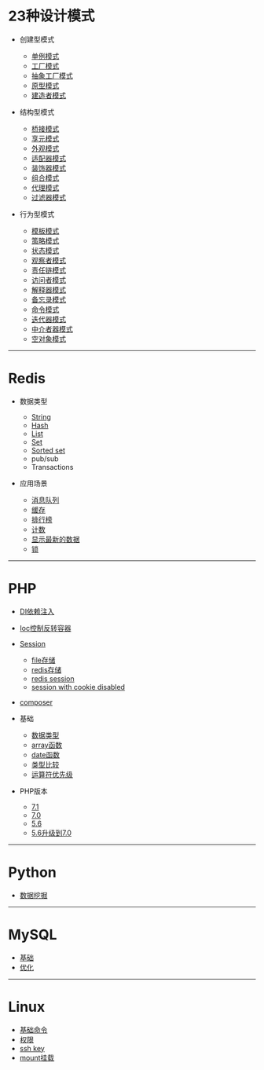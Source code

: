 # 23种设计模式
* 创建型模式

    - [单例模式](https://github.com/bluesaka/code/blob/master/patterns/singleton/test.php)
    - [工厂模式](https://github.com/bluesaka/code/blob/master/patterns/factory/test.php)
    - [抽象工厂模式](https://github.com/bluesaka/code/blob/master/patterns/factoryAbstract/test.php)
    - [原型模式](https://github.com/bluesaka/code/blob/master/patterns/prototype/test.php)
    - [建造者模式](https://github.com/bluesaka/code/blob/master/patterns/builder/test.php)

* 结构型模式

    - [桥接模式](https://github.com/bluesaka/code/blob/master/patterns/bridge/test.php)
    - [享元模式](https://github.com/bluesaka/code/blob/master/patterns/flyweight/test.php)
    - [外观模式](https://github.com/bluesaka/code/blob/master/patterns/facade/test.php)
    - [适配器模式](https://github.com/bluesaka/code/blob/master/patterns/adapter/test.php)
    - [装饰器模式](https://github.com/bluesaka/code/blob/master/patterns/decorator/test.php)
    - [组合模式](https://github.com/bluesaka/code/blob/master/patterns/composite/test.php)
    - [代理模式](https://github.com/bluesaka/code/blob/master/patterns/proxy/test.php)
    - [过滤器模式](https://github.com/bluesaka/code/blob/master/patterns/filter/test.php)

* 行为型模式

    - [模板模式](https://github.com/bluesaka/code/blob/master/patterns/template/test.php)
    - [策略模式](https://github.com/bluesaka/code/blob/master/patterns/strategy/test.php)
    - [状态模式](https://github.com/bluesaka/code/blob/master/patterns/state/test.php)
    - [观察者模式](https://github.com/bluesaka/code/blob/master/patterns/observer/test.php)
    - [责任链模式](https://github.com/bluesaka/code/blob/master/patterns/chain/test.php)
    - [访问者模式](https://github.com/bluesaka/code/blob/master/patterns/visitor/test.php)
    - [解释器模式](https://github.com/bluesaka/code/blob/master/patterns/interpreter/test.php)
    - [备忘录模式](https://github.com/bluesaka/code/blob/master/patterns/memo/test.php)
    - [命令模式](https://github.com/bluesaka/code/blob/master/patterns/command/test.php)
    - [迭代器模式](https://github.com/bluesaka/code/blob/master/patterns/iterator/test.php)
    - [中介者器模式](https://github.com/bluesaka/code/blob/master/patterns/mediator/test.php)
    - [空对象模式](https://github.com/bluesaka/code/blob/master/patterns/nullObject/test.php)

--------------------------------

# Redis

* 数据类型

    - [String](https://github.com/bluesaka/code/blob/master/redis/cache/String.php)
    - [Hash](https://github.com/bluesaka/code/blob/master/redis/cache/Hash.php)
    - [List](https://github.com/bluesaka/code/blob/master/redis/cache/List.php)
    - [Set](https://github.com/bluesaka/code/blob/master/redis/cache/Set.php)
    - [Sorted set](https://github.com/bluesaka/code/blob/master/redis/cache/zSet.php)
    - pub/sub
    - Transactions

* 应用场景

    - [消息队列](https://github.com/bluesaka/code/blob/master/redis/queue/test.php)
    - [缓存](https://github.com/bluesaka/code/blob/master/redis/cache)
    - [排行榜](https://github.com/bluesaka/code/blob/master/redis/top/test.php)
    - [计数](https://github.com/bluesaka/code/blob/master/redis/counter/test.php)
    - [显示最新的数据](https://github.com/bluesaka/code/blob/master/redis/latest/test.php)
    - [锁](https://github.com/bluesaka/code/blob/master/redis/lock/curl.php)

--------------------------------

# PHP

* [DI依赖注入](https://github.com/bluesaka/code/blob/master/php/DI/test.php)
* [Ioc控制反转容器](https://github.com/bluesaka/code/blob/master/php/DI/test2.php)
* [Session](https://github.com/bluesaka/code/blob/master/php/session)
    - [file存储](https://github.com/bluesaka/code/blob/master/php/session/session_file.md)
    - [redis存储](https://github.com/bluesaka/code/blob/master/php/session/test.php)
    - [redis session](https://github.com/bluesaka/code/blob/master/php/session/test.php)
    - [session with cookie disabled](https://github.com/bluesaka/code/blob/master/php/session/cookie_disabled.md)

* [composer](https://github.com/bluesaka/code/blob/master/php/base/composer.md)
* 基础
    - [数据类型](http://php.net/manual/zh/language.types.php)
    - [array函数](http://php.net/manual/zh/ref.array.php)
    - [date函数](http://php.net/manual/zh/function.date.php)
    - [类型比较](http://php.net/manual/zh/types.comparisons.php)
    - [运算符优先级](http://php.net/manual/zh/language.operators.precedence.php)
* PHP版本
    - [7.1](http://php.net/manual/zh/migration71.new-features.php)
    - [7.0](http://php.net/manual/zh/migration70.new-features.php)
    - [5.6](http://php.net/manual/zh/migration56.new-features.php)
    - [5.6升级到7.0](http://php.net/manual/zh/migration70.php)

--------------------------------

# Python

* [数据挖掘](https://github.com/bluesaka/code/blob/master/python/data.md)

--------------------------------

# MySQL

* [基础](https://github.com/bluesaka/code/blob/master/mysql/base.md)
* [优化](https://github.com/bluesaka/code/blob/master/mysql/optimize.md)

--------------------------------

# Linux

* [基础命令](https://github.com/bluesaka/code/blob/master/linux/command.md)
* [权限](https://github.com/bluesaka/code/blob/master/linux/permission.md)
* [ssh key](https://github.com/bluesaka/code/blob/master/linux/ssh_key.md)
* [mount挂载](https://github.com/bluesaka/code/blob/master/linux/mount.md)